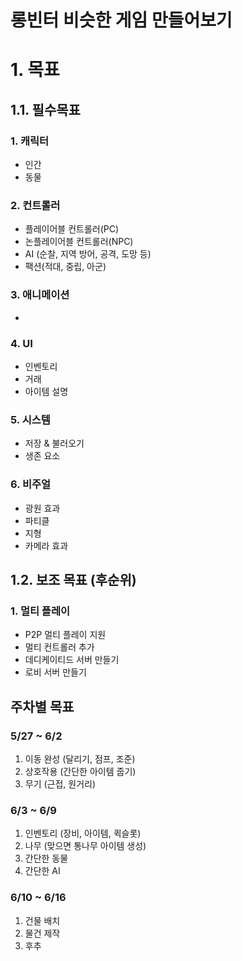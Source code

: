 # 롱빈터 비슷한 게임 만들어보기
# 1. 목표
## 1.1. 필수목표
### 1. 캐릭터
- 인간
- 동물
### 2. 컨트롤러
- 플레이어블 컨트롤러(PC)
- 논플레이어블 컨트롤러(NPC)
- AI (순찰, 지역 방어, 공격, 도망 등)
- 팩션(적대, 중립, 아군)
### 3. 애니메이션
- 
### 4. UI
- 인벤토리
- 거래
- 아이템 설명
### 5. 시스템
- 저장 & 불러오기
- 생존 요소
### 6. 비주얼
- 광원 효과
- 파티클
- 지형
- 카메라 효과
## 1.2. 보조 목표 (후순위)
### 1. 멀티 플레이
- P2P 멀티 플레이 지원
- 멀티 컨트롤러 추가
- 데디케이티드 서버 만들기
- 로비 서버 만들기

## 주차별 목표
### 5/27 ~ 6/2
1. 이동 완성 (달리기, 점프, 조준)
1. 상호작용 (간단한 아이템 줍기)
1. 무기 (근접, 원거리)
### 6/3 ~ 6/9
1. 인벤토리 (장비, 아이템, 퀵슬롯)
1. 나무 (맞으면 통나무 아이템 생성)
1. 간단한 동물
1. 간단한 AI
### 6/10 ~ 6/16
1. 건물 배치
1. 물건 제작
1. 후추
